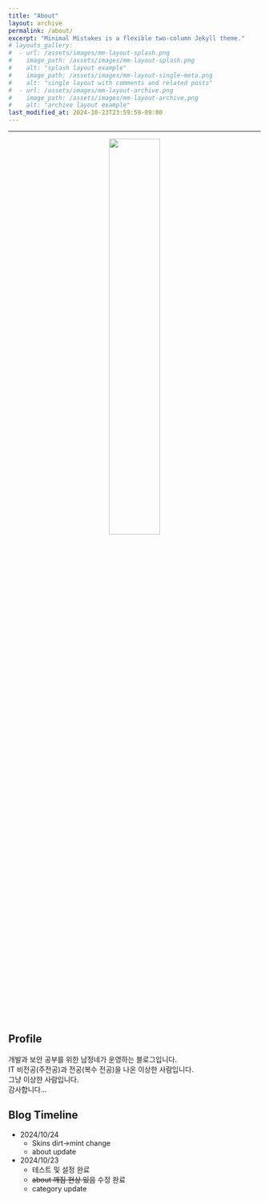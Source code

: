 ```yaml
---
title: "About"
layout: archive
permalink: /about/
excerpt: "Minimal Mistakes is a flexible two-column Jekyll theme."
# layouts_gallery:
#  - url: /assets/images/mm-layout-splash.png
#    image_path: /assets/images/mm-layout-splash.png
#    alt: "splash layout example"
#    image_path: /assets/images/mm-layout-single-meta.png
#    alt: "single layout with comments and related posts"
#  - url: /assets/images/mm-layout-archive.png
#    image_path: /assets/images/mm-layout-archive.png
#    alt: "archive layout example"
last_modified_at: 2024-10-23T23:59:59-09:00
---
```


----
<p align="center"><img width="45%" src="https://blog.kakaocdn.net/dn/IKgef/btsKhgjKdoP/ZkTaaRC2zhbeM0fsb3kOyk/img.jpg" /></p>

## Profile
개발과 보안 공부를 위한 남정네가 운영하는 블로그입니다.  
IT 비전공(주전공)과 전공(복수 전공)을 나온 이상한 사람입니다.  
그냥 이상한 사람입니다.  
감사합니다...

## Blog Timeline
- 2024/10/24
  - Skins dirt->mint change
  - about update
- 2024/10/23
  - 테스트 및 설정 완료
  - ~~about 깨짐 현상 있음~~ 수정 완료
  - category update
